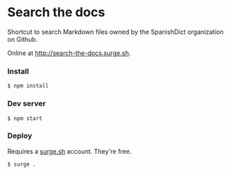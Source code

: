 # Search the docs

Shortcut to search Markdown files owned by the SpanishDict organization on Github.

Online at http://search-the-docs.surge.sh.

### Install

```
$ npm install
```

### Dev server

```
$ npm start
```

### Deploy

Requires a [surge.sh](https://surge.sh/) account. They're free.

```
$ surge .
```
